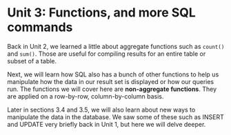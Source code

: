 # Unit 3: Functions, and more SQL commands

Back in Unit 2, we learned a little about aggregate functions such as `count()` and `sum()`. Those are useful for compiling results for an entire table or subset of a table. 

Next, we will learn how SQL also has a bunch of other functions to help us manipulate how the data in our result set is displayed or how our queries run. The functions we will cover here are **non-aggregate functions**. They are applied on a row-by-row, column-by-column basis.

Later in sections 3.4 and 3.5, we will also learn about new ways to manipulate the data in the database. We saw 
some of these such as INSERT and UPDATE very briefly back in Unit 1, but here we will delve deeper.
